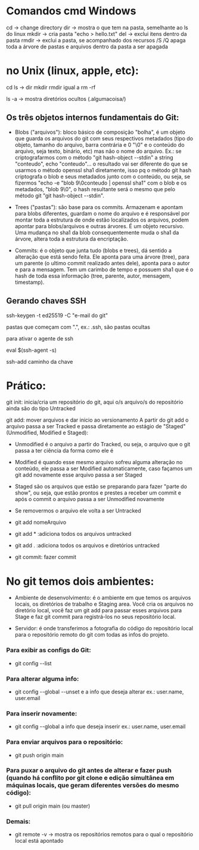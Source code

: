 # Comandos cmd Windows
cd -> change directory
dir -> mostra o que tem na pasta, semelhante ao ls do linux
mkdir -> cria pasta "echo > hello.txt"
del -> exclui itens dentro da pasta
rmdir -> exclui a pasta, se acompanhado dos recursos /S /Q apaga toda a árvore de pastas e arquivos dentro da pasta a ser apagada

# no Unix (linux, apple, etc):
cd
ls -> dir
mkdir
rmdir igual a rm -rf


ls -a -> mostra diretórios ocultos (.algumacoisa/)



## Os três objetos internos fundamentais do Git:
- Blobs ("arquivos"): bloco básico de composição
"bolha", é um objeto que guarda os arquivos do git com seus respectivos metadados (tipo do objeto, tamanho do arquivo, barra contrária e 0 "\0" e o conteúdo do arquivo, seja texto, binário, etc) mas não o nome do arquivo. Ex.: se criptografarmos com o método "git hash-object --stdin" a string "conteudo", echo "conteudo"... o resultado vai ser diferente do que se usarmos o método openssl sha1 diretamente, isso pq o método git hash criptografa o blob e seus metadados junto com o conteúdo, ou seja, se fizermos "echo -e "blob 9\0conteudo | openssl sha1" com o blob e os metadados, "blob 9\0", o hash resultante será o mesmo que pelo método git "git hash-object --stdin".

- Trees ("pastas"): são base para os commits. Armazenam e apontam para blobs diferentes, guardam o nome do arquivo e é responsável por montar toda a estrutura de onde estão localizados os arquivos, podem apontar para blobs/arquivos e outras árvores. É um objeto recursivo. Uma mudança no sha1 da blob consequentemente muda o sha1 da árvore, altera toda a estrutura da encriptação.



- Commits: é o objeto que junta tudo (blobs e trees), dá sentido a alteração que está sendo feita. Ele aponta para uma árvore (tree), para um parente (o ultimo commit realizado antes dele), aponta para o autor e para a mensagem. Tem um carimbo de tempo e possuem sha1 que é o hash de toda essa informação (tree, parente, autor, mensagem, timestamp).

## Gerando chaves SSH

ssh-keygen -t ed25519 -C "e-mail do git"

pastas que começam com ".", ex.: .ssh, são pastas ocultas

para ativar o agente de ssh

eval $(ssh-agent -s)

ssh-add caminho da chave

# Prático:

git init: inicia/cria um repositório do git, aqui o/s arquivo/s do repositório ainda são do tipo Untracked

git add: mover arquivos e dar inicio ao versionamento
A partir do git add o arquivo passa a ser Tracked e passa diretamente ao estágio de "Staged" (Unmodified, Modified e Staged):
- Unmodified é o arquivo a partir do Tracked, ou seja, o arquivo que o git passa a ter ciência da forma como ele é
- Modified é quando esse mesmo arquivo sofreu alguma alteração no conteúdo, ele passa a ser Modified automaticamente, caso façamos um git add novamente esse arquivo passa a ser Staged
- Staged são os arquivos que estão se preparando para fazer "parte do show", ou seja, que estão prontos e prestes a receber um commit e após o commit o arquivo passa a ser Unmodified novamente
- Se removermos o arquivo ele volta a ser Untracked
- git add nomeArquivo
- git add * :adiciona todos os arquivos untracked
- git add . :adiciona todos os arquivos e diretórios untracked


- git commit: fazer commit

# No git temos dois ambientes:

- Ambiente de desenvolvimento: é o ambiente em que temos os arquivos locais, os diretórios de trabalho e Staging area. Você cria os arquivos no diretório local, você faz um git add para passar esses arquivos para Stage e faz git commit para registrá-los no seus repositório local.

- Servidor: é onde transferimos a fotografia do código do repositório local para o repositório remoto do git com todas as infos do projeto.


### Para exibir as configs do Git:

- git config --list

### Para alterar alguma info:

- git config --global --unset e a info que deseja alterar ex.: user.name, user.email

### Para inserir novamente:

- git config --global a info que deseja inserir ex.: user.name, user.email

### Para enviar arquivos para o repositório:

- git push origin main

### Para puxar o arquivo do git antes de alterar e fazer push (quando há conflito por git clone e edição simultânea em máquinas locais, que geram diferentes versões do mesmo código):

- git pull origin main (ou master)

### Demais:

- git remote -v -> mostra os repositórios remotos para o qual o repositório local está apontado